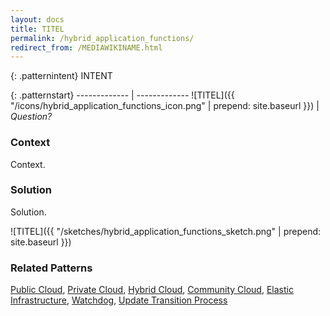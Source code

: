 ```yaml
---
layout: docs
title: TITEL
permalink: /hybrid_application_functions/
redirect_from: /MEDIAWIKINAME.html
---
```


{: .patternintent}
INTENT

{: .patternstart}
------------- | -------------
![TITEL]({{ "/icons/hybrid_application_functions_icon.png" | prepend: site.baseurl }})  | *Question?*

### Context

Context.

### Solution

Solution.
 
![TITEL]({{ "/sketches/hybrid_application_functions_sketch.png" | prepend: site.baseurl }})

### Related Patterns
[Public Cloud](/public_cloud/), [Private Cloud](/private_cloud/), [Hybrid Cloud](/hybrid_cloud/), [Community Cloud](/community_cloud/), [Elastic Infrastructure](/elastic_infrastructure/), [Watchdog](/watchdog/), [Update Transition Process](/update_transition_process/)